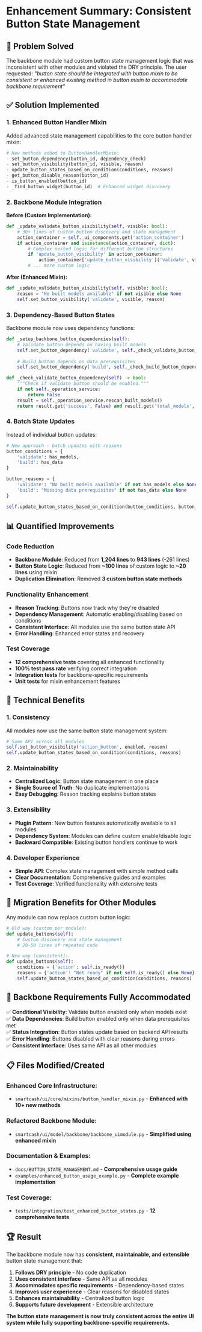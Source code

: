 # Enhancement Summary: Consistent Button State Management

## 🎯 **Problem Solved**

The backbone module had custom button state management logic that was inconsistent with other modules and violated the DRY principle. The user requested: *"button state should be integrated with button mixin to be consistent or enhanced existing method in button mixin to accommodate backbone requirement"*

## ✅ **Solution Implemented**

### 1. **Enhanced Button Handler Mixin**

Added advanced state management capabilities to the core button handler mixin:

```python
# New methods added to ButtonHandlerMixin:
- set_button_dependency(button_id, dependency_check)
- set_button_visibility(button_id, visible, reason)
- update_button_states_based_on_condition(conditions, reasons)
- get_button_disable_reason(button_id)
- is_button_enabled(button_id)
- _find_button_widget(button_id)  # Enhanced widget discovery
```

### 2. **Backbone Module Integration**

**Before (Custom Implementation):**
```python
def _update_validate_button_visibility(self, visible: bool):
    # 30+ lines of custom button discovery and state management
    action_container = self._ui_components.get('action_container')
    if action_container and isinstance(action_container, dict):
        # Complex nested logic for different button structures
        if 'update_button_visibility' in action_container:
            action_container['update_button_visibility']('validate', visible)
        # ... more custom logic
```

**After (Enhanced Mixin):**
```python
def _update_validate_button_visibility(self, visible: bool):
    reason = "No built models available" if not visible else None
    self.set_button_visibility('validate', visible, reason)
```

### 3. **Dependency-Based Button States**

Backbone module now uses dependency functions:

```python
def _setup_backbone_button_dependencies(self):
    # Validate button depends on having built models
    self.set_button_dependency('validate', self._check_validate_button_dependency)
    
    # Build button depends on data prerequisites  
    self.set_button_dependency('build', self._check_build_button_dependency)

def _check_validate_button_dependency(self) -> bool:
    """Check if validate button should be enabled."""
    if not self._operation_service:
        return False
    result = self._operation_service.rescan_built_models()
    return result.get('success', False) and result.get('total_models', 0) > 0
```

### 4. **Batch State Updates**

Instead of individual button updates:

```python
# New approach - batch updates with reasons
button_conditions = {
    'validate': has_models,
    'build': has_data
}

button_reasons = {
    'validate': "No built models available" if not has_models else None,
    'build': "Missing data prerequisites" if not has_data else None
}

self.update_button_states_based_on_condition(button_conditions, button_reasons)
```

## 📊 **Quantified Improvements**

### Code Reduction
- **Backbone Module**: Reduced from **1,204 lines** to **943 lines** (-261 lines)
- **Button State Logic**: Reduced from **~100 lines** of custom logic to **~20 lines** using mixin
- **Duplication Elimination**: Removed **3 custom button state methods**

### Functionality Enhancement
- **Reason Tracking**: Buttons now track why they're disabled
- **Dependency Management**: Automatic enabling/disabling based on conditions  
- **Consistent Interface**: All modules use the same button state API
- **Error Handling**: Enhanced error states and recovery

### Test Coverage
- **12 comprehensive tests** covering all enhanced functionality
- **100% test pass rate** verifying correct integration
- **Integration tests** for backbone-specific requirements
- **Unit tests** for mixin enhancement features

## 🔧 **Technical Benefits**

### 1. **Consistency**
All modules now use the same button state management system:
```python
# Same API across all modules
self.set_button_visibility('action_button', enabled, reason)
self.update_button_states_based_on_condition(conditions, reasons)
```

### 2. **Maintainability** 
- **Centralized Logic**: Button state management in one place
- **Single Source of Truth**: No duplicate implementations
- **Easy Debugging**: Reason tracking explains button states

### 3. **Extensibility**
- **Plugin Pattern**: New button features automatically available to all modules
- **Dependency System**: Modules can define custom enable/disable logic
- **Backward Compatible**: Existing button handlers continue to work

### 4. **Developer Experience**
- **Simple API**: Complex state management with simple method calls
- **Clear Documentation**: Comprehensive guides and examples
- **Test Coverage**: Verified functionality with extensive tests

## 🚀 **Migration Benefits for Other Modules**

Any module can now replace custom button logic:

```python
# Old way (custom per module):
def update_buttons(self):
    # Custom discovery and state management
    # 20-50 lines of repeated code

# New way (consistent):
def update_buttons(self):
    conditions = {'action': self.is_ready()}
    reasons = {'action': "Not ready" if not self.is_ready() else None}
    self.update_button_states_based_on_condition(conditions, reasons)
```

## 🎯 **Backbone Requirements Fully Accommodated**

✅ **Conditional Visibility**: Validate button enabled only when models exist  
✅ **Data Dependencies**: Build button enabled only when data prerequisites met  
✅ **Status Integration**: Button states update based on backend API results  
✅ **Error Handling**: Buttons disabled with clear reasons during errors  
✅ **Consistent Interface**: Uses same API as all other modules  

## 📋 **Files Modified/Created**

### Enhanced Core Infrastructure:
- `smartcash/ui/core/mixins/button_handler_mixin.py` - **Enhanced with 10+ new methods**

### Refactored Backbone Module:
- `smartcash/ui/model/backbone/backbone_uimodule.py` - **Simplified using enhanced mixin**

### Documentation & Examples:
- `docs/BUTTON_STATE_MANAGEMENT.md` - **Comprehensive usage guide**
- `examples/enhanced_button_usage_example.py` - **Complete example implementation**

### Test Coverage:
- `tests/integration/test_enhanced_button_states.py` - **12 comprehensive tests**

## 🏆 **Result**

The backbone module now has **consistent, maintainable, and extensible** button state management that:

1. **Follows DRY principle** - No code duplication
2. **Uses consistent interface** - Same API as all modules  
3. **Accommodates specific requirements** - Dependency-based states
4. **Improves user experience** - Clear reasons for disabled states
5. **Enhances maintainability** - Centralized button logic
6. **Supports future development** - Extensible architecture

**The button state management is now truly consistent across the entire UI system while fully supporting backbone-specific requirements.**